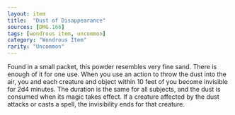 ```yaml
---
layout: item
title:  "Dust of Disappearance"
sources: [DMG.166]
tags: [wondrous item, uncommon]
category: "Wondrous Item"
rarity: "Uncommon"
---
```


Found in a small packet, this powder resembles very fine sand. There is enough of it for one use. When you use an action to throw the dust into the air, you and each creature and object within 10 feet of you become invisible for 2d4 minutes. The duration is the same for all subjects, and the dust is consumed when its magic takes effect. If a creature affected by the dust attacks or casts a spell, the invisibility ends for that creature.